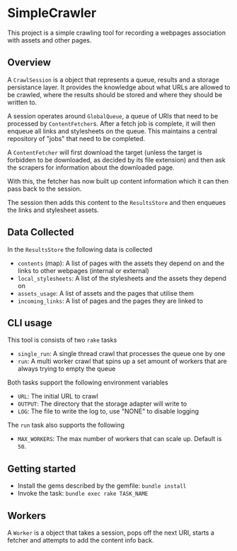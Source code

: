 # SimpleCrawler

This project is a simple crawling tool for recording a webpages association with assets and other pages.

## Overview

A `CrawlSession` is a object that represents a queue, results and a storage persistance layer. It provides the knowledge about what URLs are allowed to be crawled, where the results should be stored and where they should be written to.

A session operates around `GlobalQueue`, a queue of URIs that need to be processed by `ContentFetcher`s. After a fetch job is complete, it will then enqueue all links and stylesheets on the queue. This maintains a central repository of "jobs" that need to be completed.

A `ContentFetcher` will first download the target (unless the target is forbidden to be downloaded, as decided by its file extension) and then ask the scrapers for information about the downloaded page.

With this, the fetcher has now built up content information which it can then pass back to the session.

The session then adds this content to the `ResultsStore` and then enqueues the links and stylesheet assets.

## Data Collected

In the `ResultsStore` the following data is collected

* `contents` (map): A list of pages with the assets they depend on and the links to other webpages (internal or external)
* `local_stylesheets`: A list of the stylesheets and the assets they depend on
* `assets_usage`: A list of assets and the pages that utilise them
* `incoming_links`: A list of pages and the pages they are linked to

## CLI usage

This tool is consists of two `rake` tasks

* `single_run`: A single thread crawl that processes the queue one by one
* `run`: A multi worker crawl that spins up a set amount of workers that are always trying to empty the queue

Both tasks support the following environment variables

* `URL`: The initial URL to crawl
* `OUTPUT`: The directory that the storage adapter will write to
* `LOG`: The file to write the log to, use "NONE" to disable logging

The `run` task also supports the following

* `MAX_WORKERS`: The max number of workers that can scale up. Default is `50`.

## Getting started

* Install the gems described by the gemfile: `bundle install`
* Invoke the task: `bundle exec rake TASK_NAME`

## Workers

A `Worker` is a object that takes a session, pops off the next URI, starts a fetcher and attempts to add the content info back.